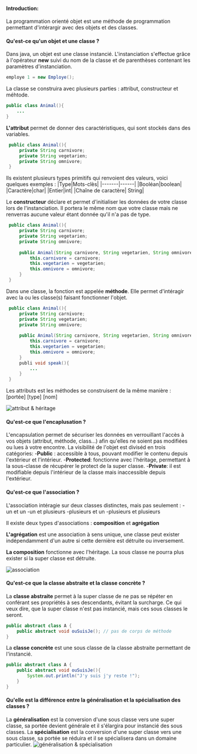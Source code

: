 #### Introduction: 
La programmation orienté objet est une méthode de programmation permettant d'intérargir avec des objets et des classes.

#### Qu'est-ce qu'un objet et une classe ?
Dans java, un objet est une classe instancié. L'instanciation s'effectue grâce à l'opérateur **new** suivi du nom de la classe et de parenthèses contenant les paramètres d'instanciation.
```java
employe 1 = new Employe();
```

La classe se construira avec plusieurs parties : attribut, constructeur et méhtode.
 ```java
 public class Animal(){ 
     ...  
 }
 ```
**L'attribut** permet de donner des caractéristiques, qui sont stockés dans des variables.
```java
 public class Animal(){ 
     private String carnivore;
     private String vegetarien;
     private String omnivore;
 }
```

Ils existent plusieurs types primitifs qui renvoient des valeurs, voici quelques exemples :
|Type|Mots-clès|
|-------|------|
|Booléan|boolean|
|Caractère|char|
|Entier|int|
|Chaîne de caractère| String|

Le **constructeur** déclare et permet d'initialiser les données de votre classe lors de l'instanciation. Il portera le même nom que votre classe mais ne renverras aucune valeur étant donnée qu'il n'a pas de type.

```java
 public class Animal(){ 
     private String carnivore;
     private String vegetarien;
     private String omnivore;
     
     public Animal(String carnivore, String vegetarien, String omnivore){
         this.carnivore = carnivore;
         this.vegetarien = vegetarien;
         this.omnivore = omnivore;
     }
 }
```
Dans une classe, la fonction est appelée **méthode**. Elle permet d'intéragir avec la ou les classe(s) faisant fonctionner l'objet.
```java
 public class Animal(){ 
     private String carnivore;
     private String vegetarien;
     private String omnivore;
     
     public Animal(String carnivore, String vegetarien, String omnivore){
         this.carnivore = carnivore;
         this.vegetarien = vegetarien;
         this.omnivore = omnivore;
     }
     publi void speak(){
         ...
     }
 }
```
Les attributs est les méthodes se construisent de la même manière : [portée] [type] [nom]

![attribut & héritage](https://1.bp.blogspot.com/-OG0QLqcJx0A/XhCrsbmEXgI/AAAAAAAAIJw/5EY_LKcVehMaAtGxxt5ciSqQJd9EQM2IACNcBGAsYHQ/s1600/car-poo.png)

#### Qu'est-ce que l'encaplusation ?
L'encapsulation permet de sécuriser les données en verrouillant l'accès à vos objets (attribut, méthode, class...) afin qu'elles ne soient pas modifiées ou lues à votre encontre. 
La visibilité de l'objet est diviséd en trois catégories:
-**Public** : accessible à tous, pouvant modifier le contenu depuis l'extérieur et l'intérieur.
-**Protected**: fonctionne avec l'héritage, permettant à la sous-classe de récupérer le protect de la super classe.
-**Private**: il est modifiable depuis l'intérieur de la classe mais inaccessible depuis l'extérieur.

#### Qu'est-ce que l'association ?
L'association intéragie sur deux classes distinctes, mais pas seulement :
-un et un
-un et plusieurs
-plusieurs et un
-plusieurs et plusieurs

Il existe deux types d'associations : **composition** et **agrégation**

**L'agrégation**  est une association à sens unique, une classe peut exister indépendamment d'un autre si cette dernière est détruite ou inversement.

**La composition** fonctionne avec l'héritage. La sous classe ne pourra plus exister si la super classe est détruite.

![association](https://www.dariawan.com/media/images/uml-association-aggregation-composition.width-400.png)

#### Qu'est-ce que la classe abstraite et la classe concrète ?
La **classe abstraite** permet à la super classe de ne pas se répéter en conférant ses propriétés à ses descendants, évitant la surcharge. Ce qui veux dire, que la super classe n'est pas instancié, mais ces sous classes le seront.

```java
public abstract class A { 
    public abstract void ouSuisJe(); // pas de corps de méthode
}
```

La **classe concrète**  est une sous classe de la classe abstraite permettant de  l'instancié.

```java
public abstract class A { 
    public abstract void ouSuisJe(){
        System.out.println("J'y suis j'y reste !");
    }
}
```

#### Qu'elle est la différence entre la généralisation et la spécialisation des classes ?
La **généralisation** est la conversion d'une sous classe vers une super classe, sa portée devient générale et il s'élargira pour instancié des sous classes. 
La **spécialisation** est la conversion d'une super classe vers une sous classe, sa portée se réduira et il se spécialisera dans un domaine particulier.
![généralisation & spécialisation](https://www.scientecheasy.com/wp-content/uploads/2019/12/generalization-and-specialization.png)